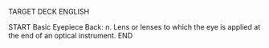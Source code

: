 TARGET DECK
ENGLISH

START
Basic
Eyepiece
Back: n. Lens or lenses to which the eye is applied at the end of an optical instrument.
END
